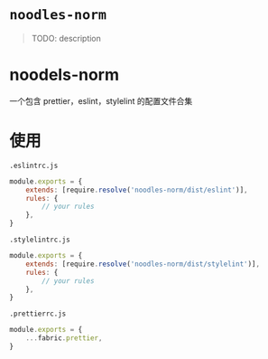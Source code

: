 # `noodles-norm`

> TODO: description
# noodels-norm

一个包含 prettier，eslint，stylelint 的配置文件合集

# 使用

`.eslintrc.js`

```js
module.exports = {
    extends: [require.resolve('noodles-norm/dist/eslint')],
    rules: {
        // your rules
    },
}

```

`.stylelintrc.js`

```js
module.exports = {
    extends: [require.resolve('noodles-norm/dist/stylelint')],
    rules: {
        // your rules
    },
}

```

`.prettierrc.js`

```js
module.exports = {
    ...fabric.prettier,
}

```